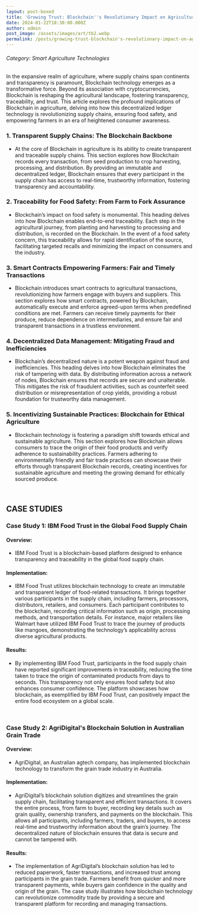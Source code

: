 ```yaml
---
layout: post-boxed
title: 'Growing Trust: Blockchain''s Revolutionary Impact on Agriculture'
date: 2024-01-22T18:30:00.000Z
author: admin
post_image: /assets/images/art/tb2.webp
permalink: /posts/growing-trust-blockchain's-revolutionary-impact-on-agriculture
---
```


###### Category: Smart Agriculture Technologies

In the expansive realm of agriculture, where supply chains span continents and transparency is paramount, Blockchain technology emerges as a transformative force. Beyond its association with cryptocurrencies, Blockchain is reshaping the agricultural landscape, fostering transparency, traceability, and trust. This article explores the profound implications of Blockchain in agriculture, delving into how this decentralized ledger technology is revolutionizing supply chains, ensuring food safety, and empowering farmers in an era of heightened consumer awareness.

### 1. Transparent Supply Chains: The Blockchain Backbone

* At the core of Blockchain in agriculture is its ability to create transparent and traceable supply chains. This section explores how Blockchain records every transaction, from seed production to crop harvesting, processing, and distribution. By providing an immutable and decentralized ledger, Blockchain ensures that every participant in the supply chain has access to real-time, trustworthy information, fostering transparency and accountability.

### 2. Traceability for Food Safety: From Farm to Fork Assurance

* Blockchain’s impact on food safety is monumental. This heading delves into how Blockchain enables end-to-end traceability. Each step in the agricultural journey, from planting and harvesting to processing and distribution, is recorded on the Blockchain. In the event of a food safety concern, this traceability allows for rapid identification of the source, facilitating targeted recalls and minimizing the impact on consumers and the industry.

### 3. Smart Contracts Empowering Farmers: Fair and Timely Transactions

* Blockchain introduces smart contracts to agricultural transactions, revolutionizing how farmers engage with buyers and suppliers. This section explores how smart contracts, powered by Blockchain, automatically execute and enforce agreed-upon terms when predefined conditions are met. Farmers can receive timely payments for their produce, reduce dependence on intermediaries, and ensure fair and transparent transactions in a trustless environment.

### 4. Decentralized Data Management: Mitigating Fraud and Inefficiencies

* Blockchain’s decentralized nature is a potent weapon against fraud and inefficiencies. This heading delves into how Blockchain eliminates the risk of tampering with data. By distributing information across a network of nodes, Blockchain ensures that records are secure and unalterable. This mitigates the risk of fraudulent activities, such as counterfeit seed distribution or misrepresentation of crop yields, providing a robust foundation for trustworthy data management.

### 5. Incentivizing Sustainable Practices: Blockchain for Ethical Agriculture

* Blockchain technology is fostering a paradigm shift towards ethical and sustainable agriculture. This section explores how Blockchain allows consumers to trace the origin of their food products and verify adherence to sustainability practices. Farmers adhering to environmentally friendly and fair trade practices can showcase their efforts through transparent Blockchain records, creating incentives for sustainable agriculture and meeting the growing demand for ethically sourced produce.

<br>

## CASE STUDIES

### Case Study 1: IBM Food Trust in the Global Food Supply Chain

#### Overview:

* IBM Food Trust is a blockchain-based platform designed to enhance transparency and traceability in the global food supply chain.

#### Implementation:

* IBM Food Trust utilizes blockchain technology to create an immutable and transparent ledger of food-related transactions. It brings together various participants in the supply chain, including farmers, processors, distributors, retailers, and consumers. Each participant contributes to the blockchain, recording critical information such as origin, processing methods, and transportation details. For instance, major retailers like Walmart have utilized IBM Food Trust to trace the journey of products like mangoes, demonstrating the technology’s applicability across diverse agricultural products.

#### Results:

* By implementing IBM Food Trust, participants in the food supply chain have reported significant improvements in traceability, reducing the time taken to trace the origin of contaminated products from days to seconds. This transparency not only ensures food safety but also enhances consumer confidence. The platform showcases how blockchain, as exemplified by IBM Food Trust, can positively impact the entire food ecosystem on a global scale.

<br>

### Case Study 2: AgriDigital's Blockchain Solution in Australian Grain Trade

#### Overview:

* AgriDigital, an Australian agtech company, has implemented blockchain technology to transform the grain trade industry in Australia.

#### Implementation:

* AgriDigital’s blockchain solution digitizes and streamlines the grain supply chain, facilitating transparent and efficient transactions. It covers the entire process, from farm to buyer, recording key details such as grain quality, ownership transfers, and payments on the blockchain. This allows all participants, including farmers, traders, and buyers, to access real-time and trustworthy information about the grain’s journey. The decentralized nature of blockchain ensures that data is secure and cannot be tampered with.

#### Results:

* The implementation of AgriDigital’s blockchain solution has led to reduced paperwork, faster transactions, and increased trust among participants in the grain trade. Farmers benefit from quicker and more transparent payments, while buyers gain confidence in the quality and origin of the grain. The case study illustrates how blockchain technology can revolutionize commodity trade by providing a secure and transparent platform for recording and managing transactions.
